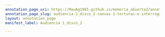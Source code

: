 ```yaml
---
annotation_page_uri: https://MauAg1985.github.io/memoria_abierta2/annotations/audiencia-1_disco_2-canvas-1-torturas-e-interrogatorios.json
annotation_page_slug: audiencia-1_disco_2-canvas-1-torturas-e-interrogatorios
layout: annotation_page
manifest_label: Audiencia 1_disco_2

---
```

